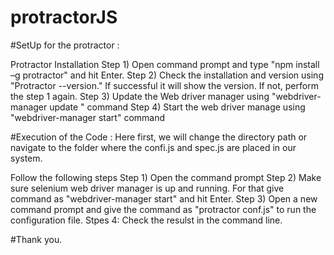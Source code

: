 # protractorJS


#SetUp for the protractor :

Protractor Installation
Step 1) Open command prompt and type "npm install –g protractor" and hit Enter.
Step 2) Check the installation and version using "Protractor --version." If successful it will show the version. If not, perform the step 1 again.
Step 3) Update the Web driver manager using "webdriver-manager update " command
Step 4) Start the web driver manage  using "webdriver-manager start" command

#Execution of the Code :
Here first, we will change the directory path or navigate to the folder where the confi.js and spec.js are placed in our system.

Follow the following steps
Step 1) Open the command prompt
Step 2) Make sure selenium web driver manager is up and running. For that give command as "webdriver-manager start" and hit Enter.
Step 3) Open a new command prompt and give the command as "protractor conf.js" to run the configuration file.
Stpes 4: Check the resulst in the command line.

#Thank you.
